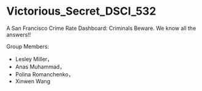 # Victorious_Secret_DSCI_532
A San Francisco Crime Rate Dashboard: Criminals Beware. We know all the answers!!


Group Members:

- Lesley Miller，
- Anas Muhammad，
- Polina Romanchenko，
- Xinwen Wang
